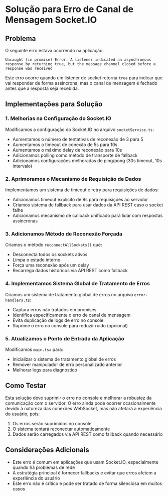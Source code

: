 # Solução para Erro de Canal de Mensagem Socket.IO

## Problema

O seguinte erro estava ocorrendo na aplicação:

```
Uncaught (in promise) Error: A listener indicated an asynchronous response by returning true, but the message channel closed before a response was received
```

Este erro ocorre quando um listener de socket retorna `true` para indicar que vai responder de forma assíncrona, mas o canal de mensagem é fechado antes que a resposta seja recebida.

## Implementações para Solução

### 1. Melhorias na Configuração do Socket.IO

Modificamos a configuração do Socket.IO no arquivo `socketService.ts`:

- Aumentamos o número de tentativas de reconexão de 3 para 5
- Aumentamos o timeout de conexão de 5s para 10s
- Aumentamos o máximo delay de reconexão para 10s
- Adicionamos polling como método de transporte de fallback
- Adicionamos configurações melhoradas de ping/pong (30s timeout, 10s intervalo)

### 2. Aprimoramos o Mecanismo de Requisição de Dados

Implementamos um sistema de timeout e retry para requisições de dados:

- Adicionamos timeout explícito de 8s para requisições ao servidor
- Criamos sistema de fallback para usar dados da API REST caso o socket falhe
- Adicionamos mecanismo de callback unificado para lidar com respostas assíncronas

### 3. Adicionamos Método de Reconexão Forçada

Criamos o método `reconnectAllSockets()` que:

- Desconecta todos os sockets ativos
- Limpa o estado interno
- Força uma reconexão após um delay
- Recarrega dados históricos via API REST como fallback

### 4. Implementamos Sistema Global de Tratamento de Erros

Criamos um sistema de tratamento global de erros no arquivo `error-handlers.ts`:

- Captura erros não tratados em promises
- Identifica especificamente o erro de canal de mensagem
- Evita duplicação de logs de erro no console
- Suprime o erro no console para reduzir ruído (opcional)

### 5. Atualizamos o Ponto de Entrada da Aplicação

Modificamos `main.tsx` para:

- Inicializar o sistema de tratamento global de erros
- Remover manipulador de erro personalizado anterior
- Melhorar logs para diagnóstico

## Como Testar

Esta solução deve suprimir o erro no console e melhorar a robustez da comunicação com o servidor. O erro ainda pode ocorrer ocasionalmente devido à natureza das conexões WebSocket, mas não afetará a experiência do usuário, pois:

1. Os erros serão suprimidos no console
2. O sistema tentará reconectar automaticamente
3. Dados serão carregados via API REST como fallback quando necessário

## Considerações Adicionais

- Este erro é comum em aplicações que usam Socket.IO, especialmente quando há problemas de rede
- A estratégia principal é fornecer fallbacks e evitar que erros afetem a experiência do usuário
- Este erro não é crítico e pode ser tratado de forma silenciosa em muitos casos 
